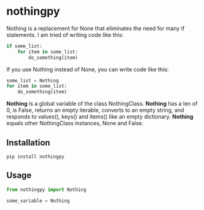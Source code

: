 # nothingpy
Nothing is a replacement for None that eliminates the need for many if statements.  I am tried of writing code like this:

```python
if some_list:
    for item in some_list:
        do_something(item)
```

If you use Nothing instead of None, you can write code like this:

```python
some_list = Nothing
for item in some_list:
    do_something(item)
```

**Nothing** is a global variable of the class NothingClass.  **Nothing** has a len of 0, is False, returns an empty iterable,
converts to an empty string, and responds to values(), keys() and items() like an empty dictionary.  **Nothing** equals
other NothingClass instances, None and False.  

## Installation

```pip install nothingpy```

## Usage

```python
from nothingpy import Nothing

some_variable = Nothing
```